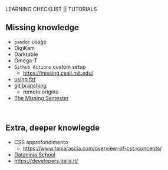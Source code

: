 LEARNING CHECKLIST || TUTORIALS

## Missing knowledge

- `pandoc` usage
- DigiKam
- Darktable
- Omega-T
- `Github Actions` custom setup
	- https://missing.csail.mit.edu/
- [using fzf](https://www.youtube.com/watch?v=qgG5Jhi_Els)
- [git branching](https://git-scm.com/book/en/v2/Git-Branching-Branching-Workflows)
	- remote origins
- [The Missing Semester](https://missing.csail.mit.edu/)

<br />

## Extra, deeper knowlegde

- CSS approfondimento
	- https://www.taniarascia.com/overview-of-css-concepts/
- [Dataninja School](https://school.dataninja.it/)
- <https://developers.italia.it/>